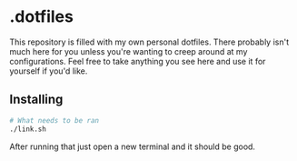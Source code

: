 # .dotfiles

This repository is filled with my own personal dotfiles. There probably isn't much here for you unless you're wanting to creep around at my configurations. Feel free to take anything you see here and use it for yourself if you'd like.

## Installing

```bash
# What needs to be ran
./link.sh
```
After running that just open a new terminal and it should be good.
